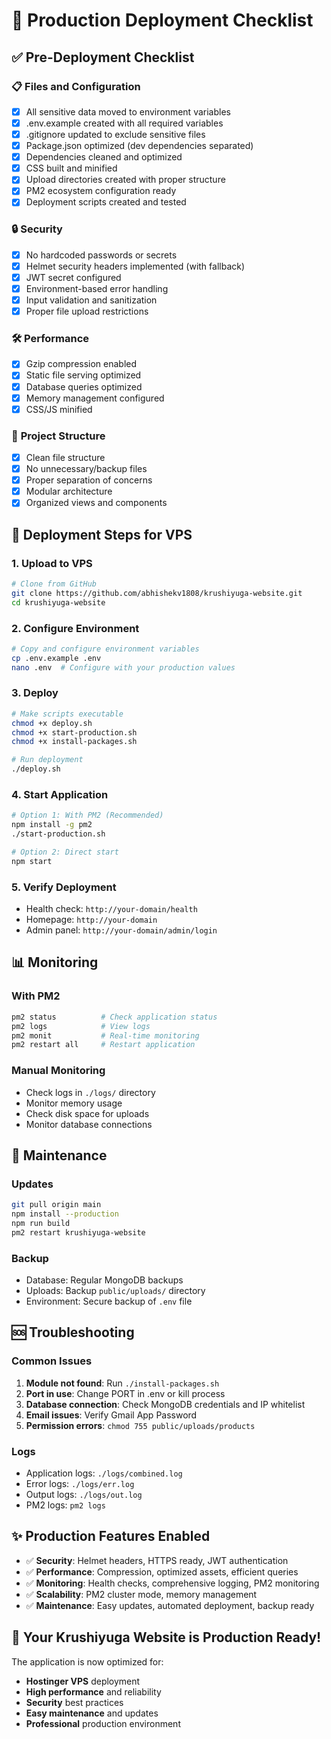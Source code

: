 # 🚀 Production Deployment Checklist

## ✅ Pre-Deployment Checklist

### 📋 **Files and Configuration**
- [x] All sensitive data moved to environment variables
- [x] .env.example created with all required variables
- [x] .gitignore updated to exclude sensitive files
- [x] Package.json optimized (dev dependencies separated)
- [x] Dependencies cleaned and optimized
- [x] CSS built and minified
- [x] Upload directories created with proper structure
- [x] PM2 ecosystem configuration ready
- [x] Deployment scripts created and tested

### 🔒 **Security**
- [x] No hardcoded passwords or secrets
- [x] Helmet security headers implemented (with fallback)
- [x] JWT secret configured
- [x] Environment-based error handling
- [x] Input validation and sanitization
- [x] Proper file upload restrictions

### 🛠️ **Performance**
- [x] Gzip compression enabled
- [x] Static file serving optimized
- [x] Database queries optimized
- [x] Memory management configured
- [x] CSS/JS minified

### 📁 **Project Structure**
- [x] Clean file structure
- [x] No unnecessary/backup files
- [x] Proper separation of concerns
- [x] Modular architecture
- [x] Organized views and components

## 🚀 **Deployment Steps for VPS**

### 1. **Upload to VPS**
```bash
# Clone from GitHub
git clone https://github.com/abhishekv1808/krushiyuga-website.git
cd krushiyuga-website
```

### 2. **Configure Environment**
```bash
# Copy and configure environment variables
cp .env.example .env
nano .env  # Configure with your production values
```

### 3. **Deploy**
```bash
# Make scripts executable
chmod +x deploy.sh
chmod +x start-production.sh
chmod +x install-packages.sh

# Run deployment
./deploy.sh
```

### 4. **Start Application**
```bash
# Option 1: With PM2 (Recommended)
npm install -g pm2
./start-production.sh

# Option 2: Direct start
npm start
```

### 5. **Verify Deployment**
- Health check: `http://your-domain/health`
- Homepage: `http://your-domain`
- Admin panel: `http://your-domain/admin/login`

## 📊 **Monitoring**

### **With PM2**
```bash
pm2 status          # Check application status
pm2 logs            # View logs
pm2 monit           # Real-time monitoring
pm2 restart all     # Restart application
```

### **Manual Monitoring**
- Check logs in `./logs/` directory
- Monitor memory usage
- Check disk space for uploads
- Monitor database connections

## 🔧 **Maintenance**

### **Updates**
```bash
git pull origin main
npm install --production
npm run build
pm2 restart krushiyuga-website
```

### **Backup**
- Database: Regular MongoDB backups
- Uploads: Backup `public/uploads/` directory
- Environment: Secure backup of `.env` file

## 🆘 **Troubleshooting**

### **Common Issues**
1. **Module not found**: Run `./install-packages.sh`
2. **Port in use**: Change PORT in .env or kill process
3. **Database connection**: Check MongoDB credentials and IP whitelist
4. **Email issues**: Verify Gmail App Password
5. **Permission errors**: `chmod 755 public/uploads/products`

### **Logs**
- Application logs: `./logs/combined.log`
- Error logs: `./logs/err.log`
- Output logs: `./logs/out.log`
- PM2 logs: `pm2 logs`

## ✨ **Production Features Enabled**

- ✅ **Security**: Helmet headers, HTTPS ready, JWT authentication
- ✅ **Performance**: Compression, optimized assets, efficient queries
- ✅ **Monitoring**: Health checks, comprehensive logging, PM2 monitoring
- ✅ **Scalability**: PM2 cluster mode, memory management
- ✅ **Maintenance**: Easy updates, automated deployment, backup ready

## 🎉 **Your Krushiyuga Website is Production Ready!**

The application is now optimized for:
- **Hostinger VPS** deployment
- **High performance** and reliability
- **Security** best practices
- **Easy maintenance** and updates
- **Professional** production environment

